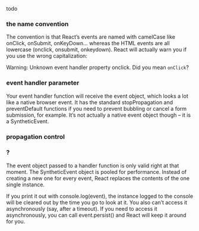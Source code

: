 todo

### the name convention

The convention is that React’s events are named with camelCase like onClick, onSubmit, onKeyDown… whereas the HTML events are all lowercase (onclick, onsubmit, onkeydown). React will actually warn you if you use the wrong capitalization:

Warning: Unknown event handler property onclick. Did you mean `onClick`?

### event handler parameter

Your event handler function will receive the event object, which looks a lot like a native browser event. It has the standard stopPropagation and preventDefault functions if you need to prevent bubbling or cancel a form submission, for example. It’s not actually a native event object though – it is a SyntheticEvent.

### propagation control

### ?

The event object passed to a handler function is only valid right at that moment. The SyntheticEvent object is pooled for performance. Instead of creating a new one for every event, React replaces the contents of the one single instance.

If you print it out with console.log(event), the instance logged to the console will be cleared out by the time you go to look at it. You also can’t access it asynchronously (say, after a timeout). If you need to access it asynchronously, you can call event.persist() and React will keep it around for you.


